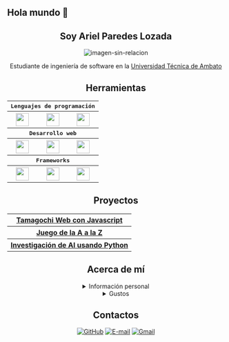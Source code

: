 ## Hola mundo 👋
<div align="center">

## Soy Ariel Paredes Lozada

<img src="navi.png" alt="imagen-sin-relacion"/>
<p>Estudiante de ingeniería de software en la <a href="www.uta.edu.ec">Universidad Técnica de Ambato</a> </p>

## Herramientas

<table>
  <tr>
    <th colspan="3">
      <div align="center">
      <kbd>Lenguajes de programación</kbd>
      </div>
    </th>
  </tr>
  <tr>
    <th><img width="30px" src="https://cdn.jsdelivr.net/gh/devicons/devicon/icons/java/java-plain.svg" /></th>
    <th><img width="30px" src="https://cdn.jsdelivr.net/gh/devicons/devicon/icons/python/python-original.svg"/></th>
    <th><img width="30px" src="https://cdn.jsdelivr.net/gh/devicons/devicon/icons/c/c-original.svg" /></th>
  </tr>
  <tr>
    <th colspan="3">
      <div align="center">
      <kbd>Desarrollo web</kbd>
      </div>
    </th>
  </tr>
  <tr>
    <th><img width="30px" src="https://cdn.jsdelivr.net/gh/devicons/devicon/icons/html5/html5-plain.svg" /></th>
    <th><img width="30px" src="https://cdn.jsdelivr.net/gh/devicons/devicon/icons/php/php-plain.svg" /></th>
    <th><img width="30px" src="https://cdn.jsdelivr.net/gh/devicons/devicon/icons/javascript/javascript-original.svg" /></th>    
  </tr>
  <tr>
    <th colspan="3">
      <div align="center">
      <kbd>Frameworks</kbd>
      </div>
    </th>
  </tr>
  <tr>
    <th><img width="30px" src="https://cdn.jsdelivr.net/gh/devicons/devicon/icons/laravel/laravel-original.svg"/></th>
    <th><img width="30px" src="https://cdn.jsdelivr.net/gh/devicons/devicon/icons/nodejs/nodejs-original.svg" /></th>    
    <th><img width="30px" src="https://cdn.jsdelivr.net/gh/devicons/devicon/icons/django/django-plain.svg" /></th>    
  </tr>
</table>

## Proyectos

<table>
  <tr>
    <th><a href="https://github.com/ArielParedesLozada/Tamagochi-Javascript.git">Tamagochi Web con Javascript</a></th>
  </tr>
  <tr>
    <th><a href="https://github.com/ArielParedesLozada/De-A-a-Z-DS.git">Juego de la A a la Z</a></th>
  </tr>
  <tr>
    <th><a href="https://github.com/ArielParedesLozada/AI-Python.git">Investigación de AI usando Python</a></th>
  </tr>
</table>

## Acerca de mí

<details>
<summary>Información personal</summary>
<br>
<img src="scp.ico" alt="Acceso restringido"/>
</details>

<details>
<summary>Gustos</summary>
<div align="left">
<br>
- Me gusta nadar
<br>
- Me gusta leer
<br>
- Me gustan las matemáticas
<br>
- Me gusta hacer ejercicio
</div>
</details>

## Contactos

[![GitHub](https://img.shields.io/badge/GitHub-100000?style=for-the-badge&logo=github&logoColor=white)](https://github.com/ArielParedesLozada)
[![E-mail](https://img.shields.io/badge/-Email-000?style=for-the-badge&logo=microsoft-outlook&logoColor=007BFF)](mailto:aparedes3001@uta.edu.ec)
[![Gmail](https://img.shields.io/badge/Gmail-333333?style=for-the-badge&logo=gmail&logoColor=red)](mailto:mateoparedeskt1800@gmail.com)

</div>

<!--
Poner formación acadámica, proyectos, etc.
Investiga cómo hacer un portafolio en GitHub
**ArielParedesLozada/ArielParedesLozada** is a ✨ _special_ ✨ repository because its `README.md` (this file) appears on your GitHub profile.
Here are some ideas to get you started:
- 🔭 I’m currently working on ...
- 🌱 I’m currently learning ...
- 👯 I’m looking to collaborate on ...
- 🤔 I’m looking for help with ...
- 💬 Ask me about ...
- 📫 How to reach me: ...
- 😄 Pronouns: ...
- ⚡ Fun fact: ...
-->